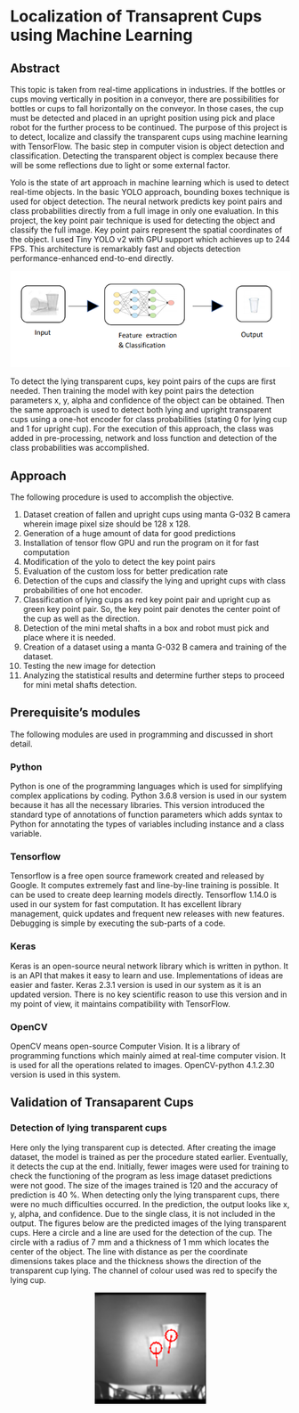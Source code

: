 # Localization of Transaprent Cups using Machine Learning

## Abstract
This topic is taken from real-time applications in industries. If the bottles or cups moving
vertically in position in a conveyor, there are possibilities for bottles or cups to fall horizontally
on the conveyor. In those cases, the cup must be detected and placed in an upright position
using pick and place robot for the further process to be continued. The purpose of this project
is to detect, localize and classify the transparent cups using machine learning with TensorFlow.
The basic step in computer vision is object detection and classification. Detecting the
transparent object is complex because there will be some reflections due to light or some
external factor.

Yolo is the state of art approach in machine learning which is used to detect real-time objects.
In the basic YOLO approach, bounding boxes technique is used for object detection. The neural
network predicts key point pairs and class probabilities directly from a full image in only one
evaluation. In this project, the key point pair technique is used for detecting the object and
classify the full image. Key point pairs represent the spatial coordinates of the object. I used
Tiny YOLO v2 with GPU support which achieves up to 244 FPS. This architecture is remarkably
fast and objects detection performance-enhanced end-to-end directly.

<p align="center">
  <img src="https://github.com/saikrishnathonduru/Localization_of_Transaprent_Cups/blob/main/Images/ML.PNG?raw=true" alt="Sublime's custom image"/>
</p>

To detect the lying transparent cups, key point pairs of the cups are first needed. Then training
the model with key point pairs the detection parameters x, y, alpha and confidence of the
object can be obtained. Then the same approach is used to detect both lying and upright
transparent cups using a one-hot encoder for class probabilities (stating 0 for lying cup and 1
for upright cup). For the execution of this approach, the class was added in pre-processing,
network and loss function and detection of the class probabilities was accomplished.

## Approach
The following procedure is used to accomplish the objective.
1. Dataset creation of fallen and upright cups using manta G-032 B camera wherein image
pixel size should be 128 x 128.
2. Generation of a huge amount of data for good predictions
3. Installation of tensor flow GPU and run the program on it for fast computation
4. Modification of the yolo to detect the key point pairs
5. Evaluation of the custom loss for better predication rate
6. Detection of the cups and classify the lying and upright cups with class probabilities of
one hot encoder.
7. Classification of lying cups as red key point pair and upright cup as green key point pair.
So, the key point pair denotes the center point of the cup as well as the direction.
8. Detection of the mini metal shafts in a box and robot must pick and place where it is
needed.
9. Creation of a dataset using a manta G-032 B camera and training of the dataset.
10. Testing the new image for detection
11. Analyzing the statistical results and determine further steps to proceed for mini metal
shafts detection.

## Prerequisite’s modules 
The following modules are used in programming and discussed in short detail.
  ### Python
Python is one of the programming languages which is used for simplifying complex
applications by coding. Python 3.6.8 version is used in our system because it has all the
necessary libraries. This version introduced the standard type of annotations of function
parameters which adds syntax to Python for annotating the types of variables including
instance and a class variable.
  ### Tensorflow
Tensorflow is a free open source framework created and released by Google. It computes
extremely fast and line-by-line training is possible. It can be used to create deep learning
models directly. Tensorflow 1.14.0 is used in our system for fast computation. It has excellent
library management, quick updates and frequent new releases with new features. Debugging
is simple by executing the sub-parts of a code.
  ### Keras
Keras is an open-source neural network library which is written in python. It is an API that
makes it easy to learn and use. Implementations of ideas are easier and faster. Keras 2.3.1
version is used in our system as it is an updated version. There is no key scientific reason to
use this version and in my point of view, it maintains compatibility with TensorFlow.
  ### OpenCV
OpenCV means open-source Computer Vision. It is a library of programming functions which
mainly aimed at real-time computer vision. It is used for all the operations related to images.
OpenCV-python 4.1.2.30 version is used in this system.

## Validation of Transaparent Cups
### Detection of lying transparent cups
Here only the lying transparent cup is detected. After creating the image dataset, the model
is trained as per the procedure stated earlier. Eventually, it detects the cup at the end. Initially,
fewer images were used for training to check the functioning of the program as less image
dataset predictions were not good. The size of the images trained is 120 and the accuracy of
prediction is 40 %. When detecting only the lying transparent cups, there were no much
difficulties occurred. In the prediction, the output looks like x, y, alpha, and confidence. Due
to the single class, it is not included in the output. The figures below
are the predicted images of the lying transparent cups. Here a circle and a line are used for
the detection of the cup. The circle with a radius of 7 mm and a thickness of 1 mm which
locates the center of the object. The line with distance as per the coordinate dimensions takes
place and the thickness shows the direction of the transparent cup lying. The channel of colour
used was red to specify the lying cup. 


<p align="center">
  <img width="200" height="200" src="https://github.com/saikrishnathonduru/Localization_of_Transaprent_Cups/blob/main/Images/ir_0001_detected.bmp?raw=true" alt="Sublime's custom image"/>
</p>
